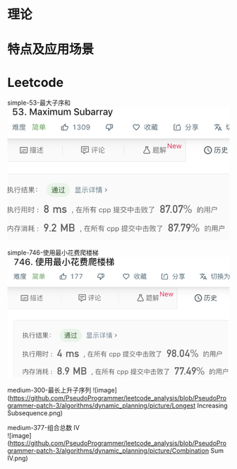 # 理论
# 特点及应用场景
# Leetcode
simple-53-最大子序和
![image](https://github.com/PseudoProgrammer/leetcode_analysis/blob/PseudoProgrammer-patch-3/algorithms/dynamic_planning/picture/Maximum_Subarray.png)

simple-746-使用最小花费爬楼梯
![image](https://github.com/PseudoProgrammer/leetcode_analysis/blob/PseudoProgrammer-patch-3/algorithms/dynamic_planning/picture/Min_Cost_Climbing_Stairs.png)

medium-300-最长上升子序列
![image](https://github.com/PseudoProgrammer/leetcode_analysis/blob/PseudoProgrammer-patch-3/algorithms/dynamic_planning/picture/Longest Increasing Subsequence.png)

medium-377-组合总数 IV  
![image](https://github.com/PseudoProgrammer/leetcode_analysis/blob/PseudoProgrammer-patch-3/algorithms/dynamic_planning/picture/Combination Sum IV.png)

